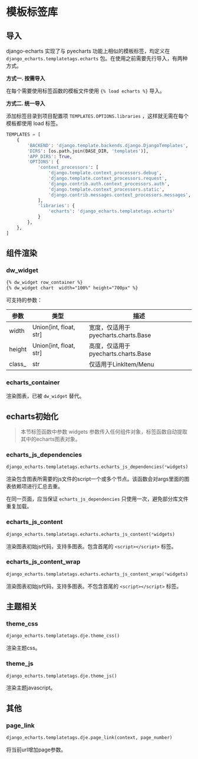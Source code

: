 # 模板标签库

## 导入

django-echarts 实现了与 pyecharts 功能上相似的模板标签，均定义在 `django_echarts.templatetags.echarts` 包。在使用之前需要先行导入，有两种方式。

**方式一. 按需导入**

在每个需要使用标签函数的模板文件使用 `{% load echarts %}` 导入。

**方式二. 统一导入**

添加标签目录到项目配置项 `TEMPLATES.OPTIONS.libraries` ，这样就无需在每个模板都使用 load 标签。

```python
TEMPLATES = [
    {
        'BACKEND': 'django.template.backends.django.DjangoTemplates',
        'DIRS': [os.path.join(BASE_DIR, 'templates')],
        'APP_DIRS': True,
        'OPTIONS': {
            'context_processors': [
                'django.template.context_processors.debug',
                'django.template.context_processors.request',
                'django.contrib.auth.context_processors.auth',
                'django.template.context_processors.static',
                'django.contrib.messages.context_processors.messages',
            ],
            'libraries': {
                'echarts': 'django_echarts.templatetags.echarts'
            }
        },
    },
]
```

## 组件渲染

### dw_widget

```html
{% dw_widget row_container %}
{% dw_widget chart  width="100%" height="700px" %}
```

可支持的参数：

| 参数   | 类型                   | 描述                                 |
| ------ | ---------------------- | ------------------------------------ |
| width  | Union[int, float, str] | 宽度，仅适用于 pyecharts.charts.Base |
| height | Union[int, float, str] | 高度，仅适用于 pyecharts.charts.Base |
| class_ | str                    | 仅适用于LinkItem/Menu                |

### echarts_container

渲染图表，已被 `dw_widget` 替代。

## echarts初始化

> 本节标签函数中参数 widgets 参数传入任何组件对象，标签函数自动提取其中的echarts图表对象。

### echarts_js_dependencies

```python
django_echarts.templatetags.echarts.echarts_js_dependencies(*widgets)
```
渲染包含图表所需要的js文件的script一个或多个节点。该函数会对args里面的图表依赖项进行汇总去重。

在同一页面，应当保证 `echarts_js_dependencies` 只使用一次，避免部分库文件重复加载。

### echarts_js_content

```python
django_echarts.templatetags.echarts.echarts_js_content(*widgets)
```
渲染图表初始js代码，支持多图表。包含首尾的 `<script></script>` 标签。

### echarts_js_content_wrap

```python
django_echarts.templatetags.echarts.echarts_js_content_wrap(*widgets)
```

渲染图表初始js代码，支持多图表。不包含首尾的 `<script></script>` 标签。

## 主题相关

### theme_css

```python
django_echarts.templatetags.dje.theme_css()
```

渲染主题css。

### theme_js

```python
django_echarts.templatetags.dje.theme_js()
```

渲染主题javascript。

## 其他

### page_link

```python
django_echarts.templatetags.dje.page_link(context, page_number)
```

将当前url增加page参数。

